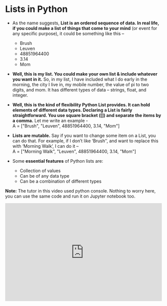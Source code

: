 # Lists in Python

* As the name suggests, **List is an ordered sequence of data. In real life, if you could make a list of things that come to your mind** (or event for any specific purpose), it could be something like this –
  * Brush
  * Leuven
  * 48851964400
  * 3.14
  * Mom

* **Well, this is my list. You could make your own list & include whatever you want in it.** So, in my list, I have included what I do early in the morning, the city I live in, my mobile number, the value of pi to two digits, and mom. It has different types of data – strings, float, and integer. 

* **Well, this is the kind of flexibility Python List provides. It can hold elements of different data types. Declaring a List is fairly straightforward. You use square bracket (\[]) and separate the items by a comma.** Let me write an example - \
  A = \["Brush", "Leuven", 48851964400, 3.14, "Mom"]

* **Lists are mutable.** Say if you want to change some item on a List, you can do that. For example, if I don’t like  ‘Brush’’, and want to replace this with ‘Morning Walk’, I can do it –
  \
  A = \["Morning Walk", "Leuven", 48851964400, 3.14, "Mom"] 
* Some **essential features** of Python lists are:
  * Collection of values
  * Can be of any data type
  * Can be a combination of different types

**Note:** The tutor in this video used python console. Nothing to worry here, you can use the same code and run it on Jupyter notebook too.

<iframe width="100%" height="315" src="https://www.youtube.com/embed/pP91kLR5cnE" title="YouTube video player" frameborder="0" allow="accelerometer; autoplay; clipboard-write; encrypted-media; gyroscope; picture-in-picture" allowfullscreen></iframe>